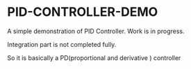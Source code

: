 # PID-CONTROLLER-DEMO

A simple demonstration of PID Controller. Work is in progress.

Integration part is not completed fully. 

So it is basically a PD(proportional and derivative ) controller
